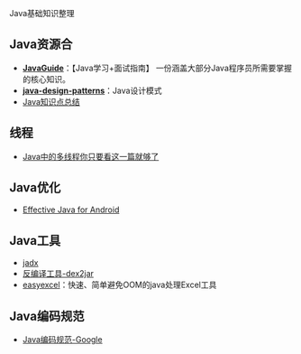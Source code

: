 Java基础知识整理

## Java资源合

* [**JavaGuide**](https://github.com/Snailclimb/JavaGuide)：【Java学习+面试指南】 一份涵盖大部分Java程序员所需要掌握的核心知识。
* [**java-design-patterns**](https://github.com/iluwatar/java-design-patterns)：Java设计模式
* [Java知识点总结](/Java/JavaSummary.md)

## 线程

* [Java中的多线程你只要看这一篇就够了](https://www.cnblogs.com/wxd0108/p/5479442.html)

## Java优化

* [Effective Java for Android](/Java/Effect/EffectiveJava4Android.md)

## Java工具

* [jadx](https://github.com/skylot/jadx)
* [反编译工具-dex2jar](https://github.com/pxb1988/dex2jar)
* [easyexcel](https://github.com/alibaba/easyexcel)：快速、简单避免OOM的java处理Excel工具

## Java编码规范

* [Java编码规范-Google](/Standard/JavaStandard.md)
